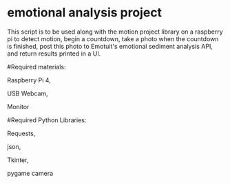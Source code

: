 # emotional analysis project
This script is to be used along with the motion project library on a raspberry pi to detect motion, begin a countdown, take a photo when the countdown is finished, post this photo to Emotuit's emotional sediment analysis API, and return results printed in a UI.

#Required materials:
  
  Raspberry Pi 4,
  
  USB Webcam,
  
  Monitor

#Required Python Libraries:
  
  Requests,
  
  json,  
  
  Tkinter,  
  
  pygame camera

